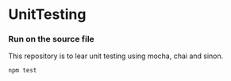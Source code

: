 # UnitTesting

### Run on the source file
This repository is to lear unit testing using mocha, chai and sinon.

```
npm test
```